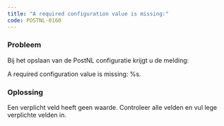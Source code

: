 ```yaml
---
title: "A required configuration value is missing:"
code: POSTNL-0160
---
```

### Probleem

Bij het opslaan van de PostNL configuratie krijgt u de melding:

A required configuration value is missing: %s.

### Oplossing

Een verplicht veld heeft geen waarde. Controleer alle velden en vul lege verplichte velden in.
